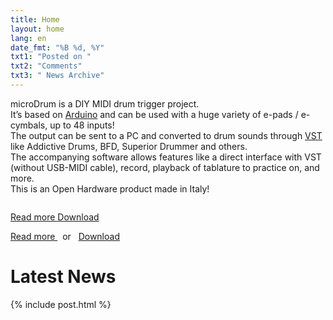 ```yaml
---
title: Home
layout: home
lang: en
date_fmt: "%B %d, %Y"
txt1: "Posted on "
txt2: "Comments"
txt3: " News Archive"
---
```

microDrum is a DIY MIDI drum trigger project.<br>
It’s based on [Arduino](https://en.wikipedia.org/wiki/Arduino) and can be used
with a huge variety of e-pads / e-cymbals, up to 48 inputs!<br>
The output can be sent to a PC and converted to drum sounds through [VST](https://en.wikipedia.org/wiki/Virtual_Studio_Technology)
like Addictive Drums, BFD, Superior Drummer and others.<br>
The accompanying software allows features like a direct interface with VST
(without USB-MIDI cable), record, playback of tablature to practice on, and more.<br>
This is an Open Hardware product made in Italy!

<div style="margin-top: 2em;">
    <div class="visible-xs btn-group-vertical">
        <a href="/en/about/" class="btn btn-lg btn-default"><i class="fa fa-info-circle fa-fw"></i> Read more </a>
        <a href="/en/downloads/" class="btn btn-lg btn-default"><i class="fa fa-download fa-fw"></i> Download </a>
    </div>
    <div class="hidden-xs text-center">
      <p>
        <a href="/en/about/" class="btn btn-lg btn-default"><i class="fa fa-info-circle fa-fw"></i> Read more </a> &nbsp; or &nbsp;
        <a href="/en/downloads/" class="btn btn-lg btn-default"><i class="fa fa-download fa-fw"></i> Download </a>
      </p>
    </div>
</div>

# Latest News

{% include post.html %}
